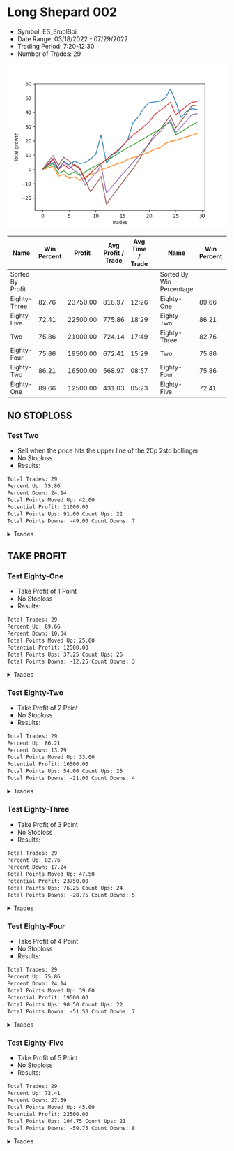 # Long Shepard 002 
- Symbol: ES_SmolBoi
- Date Range: 03/18/2022 - 07/29/2022
- Trading Period: 7:20-12:30
- Number of Trades: 29

![Plot](LongShepard002ES_SmolBoi.png)

| Name | Win Percent | Profit | Avg Profit / Trade | Avg Time / Trade |      | Name | Win Percent | Profit | Avg Profit / Trade | Avg Time / Trade |
| ---- | ----------- | ------ | ------------------ | ---------------- | ---- | ---- | ----------- | ------ | ------------------ | ---------------- |
| Sorted By <br> Profit | | | | | | Sorted By <br> Win Percentage ||||
| Eighty-Three | 82.76 | 23750.00 | 818.97 | 12:26 |     | Eighty-One | 89.66 | 12500.00 | 431.03 | 05:23 |
| Eighty-Five | 72.41 | 22500.00 | 775.86 | 18:29 |     | Eighty-Two | 86.21 | 16500.00 | 568.97 | 08:57 |
| Two | 75.86 | 21000.00 | 724.14 | 17:49 |     | Eighty-Three | 82.76 | 23750.00 | 818.97 | 12:26 |
| Eighty-Four | 75.86 | 19500.00 | 672.41 | 15:29 |     | Two | 75.86 | 21000.00 | 724.14 | 17:49 |
| Eighty-Two | 86.21 | 16500.00 | 568.97 | 08:57 |     | Eighty-Four | 75.86 | 19500.00 | 672.41 | 15:29 |
| Eighty-One | 89.66 | 12500.00 | 431.03 | 05:23 |     | Eighty-Five | 72.41 | 22500.00 | 775.86 | 18:29 |

## NO STOPLOSS

### Test Two
* Sell when the price hits the upper line of the 20p 2std bollinger
* No Stoploss
* Results:
```
Total Trades: 29
Percent Up: 75.86
Percent Down: 24.14
Total Points Moved Up: 42.00
Potential Profit: 21000.00
Total Points Ups: 91.00 Count Ups: 22
Total Points Downs: -49.00 Count Downs: 7
```

<details><summary>Trades</summary>

<code>In: 2022-03-22 09:35:00		Out: 2022-03-22 09:41:50		Total Position Time: 06:50		Total Move Up: 3.00		Total to Date: 3.00</code> <br />
<code>In: 2022-03-22 11:33:00		Out: 2022-03-22 11:53:55		Total Position Time: 20:55		Total Move Up: 1.75		Total to Date: 4.75</code> <br />
<code>In: 2022-03-25 08:18:00		Out: 2022-03-25 08:41:45		Total Position Time: 23:45		Total Move Up: -5.00		Total to Date: -0.25</code> <br />
<code>In: 2022-03-31 08:37:00		Out: 2022-03-31 08:41:10		Total Position Time: 04:10		Total Move Up: 5.75		Total to Date: 5.50</code> <br />
<code>In: 2022-03-31 09:16:00		Out: 2022-03-31 09:44:20		Total Position Time: 28:20		Total Move Up: -2.25		Total to Date: 3.25</code> <br />
<code>In: 2022-03-31 09:30:00		Out: 2022-03-31 09:44:20		Total Position Time: 14:20		Total Move Up: 2.50		Total to Date: 5.75</code> <br />
<code>In: 2022-04-12 07:47:00		Out: 2022-04-12 08:15:45		Total Position Time: 28:45		Total Move Up: -1.75		Total to Date: 4.00</code> <br />
<code>In: 2022-04-27 12:07:00		Out: 2022-04-27 12:31:20		Total Position Time: 24:20		Total Move Up: 0.75		Total to Date: 4.75</code> <br />
<code>In: 2022-04-27 12:11:00		Out: 2022-04-27 12:31:20		Total Position Time: 20:20		Total Move Up: 2.50		Total to Date: 7.25</code> <br />
<code>In: 2022-05-03 11:23:00		Out: 2022-05-03 11:34:50		Total Position Time: 11:50		Total Move Up: 3.25		Total to Date: 10.50</code> <br />
<code>In: 2022-05-04 11:24:00		Out: 2022-05-04 11:27:35		Total Position Time: 03:35		Total Move Up: 13.50		Total to Date: 24.00</code> <br />
<code>In: 2022-05-13 10:49:00		Out: 2022-05-13 11:18:55		Total Position Time: 29:55		Total Move Up: -19.75		Total to Date: 4.25</code> <br />
<code>In: 2022-05-13 11:10:00		Out: 2022-05-13 11:31:20		Total Position Time: 21:20		Total Move Up: 5.75		Total to Date: 10.00</code> <br />
<code>In: 2022-05-16 07:58:00		Out: 2022-05-16 08:11:30		Total Position Time: 13:30		Total Move Up: 2.00		Total to Date: 12.00</code> <br />
<code>In: 2022-05-16 08:02:00		Out: 2022-05-16 08:11:30		Total Position Time: 09:30		Total Move Up: 4.25		Total to Date: 16.25</code> <br />
<code>In: 2022-05-16 09:47:00		Out: 2022-05-16 10:06:30		Total Position Time: 19:30		Total Move Up: 4.50		Total to Date: 20.75</code> <br />
<code>In: 2022-05-24 11:57:00		Out: 2022-05-24 12:03:30		Total Position Time: 06:30		Total Move Up: 12.25		Total to Date: 33.00</code> <br />
<code>In: 2022-05-25 09:39:00		Out: 2022-05-25 09:45:20		Total Position Time: 06:20		Total Move Up: 3.75		Total to Date: 36.75</code> <br />
<code>In: 2022-05-31 11:59:00		Out: 2022-05-31 12:15:05		Total Position Time: 16:05		Total Move Up: 6.25		Total to Date: 43.00</code> <br />
<code>In: 2022-06-06 08:24:00		Out: 2022-06-06 08:43:00		Total Position Time: 19:00		Total Move Up: 3.75		Total to Date: 46.75</code> <br />
<code>In: 2022-06-17 12:18:00		Out: 2022-06-17 12:46:00		Total Position Time: 28:00		Total Move Up: 0.50		Total to Date: 47.25</code> <br />
<code>In: 2022-06-21 09:02:00		Out: 2022-06-21 09:19:55		Total Position Time: 17:55		Total Move Up: 0.50		Total to Date: 47.75</code> <br />
<code>In: 2022-06-22 09:01:00		Out: 2022-06-22 09:18:30		Total Position Time: 17:30		Total Move Up: 2.00		Total to Date: 49.75</code> <br />
<code>In: 2022-06-27 09:36:00		Out: 2022-06-27 09:45:00		Total Position Time: 09:00		Total Move Up: 6.50		Total to Date: 56.25</code> <br />
<code>In: 2022-07-08 09:36:00		Out: 2022-07-08 10:05:55		Total Position Time: 29:55		Total Move Up: -8.75		Total to Date: 47.50</code> <br />
<code>In: 2022-07-20 09:52:00		Out: 2022-07-20 10:21:55		Total Position Time: 29:55		Total Move Up: -11.00		Total to Date: 36.50</code> <br />
<code>In: 2022-07-25 09:23:00		Out: 2022-07-25 09:32:05		Total Position Time: 09:05		Total Move Up: 4.00		Total to Date: 40.50</code> <br />
<code>In: 2022-07-27 10:10:00		Out: 2022-07-27 10:28:40		Total Position Time: 18:40		Total Move Up: 2.00		Total to Date: 42.50</code> <br />
<code>In: 2022-07-29 08:13:00		Out: 2022-07-29 08:41:15		Total Position Time: 28:15		Total Move Up: -0.50		Total to Date: 42.00</code> <br />


</details>

## TAKE PROFIT

### Test Eighty-One
* Take Profit of 1 Point
* No Stoploss
* Results:
```
Total Trades: 29
Percent Up: 89.66
Percent Down: 10.34
Total Points Moved Up: 25.00
Potential Profit: 12500.00
Total Points Ups: 37.25 Count Ups: 26
Total Points Downs: -12.25 Count Downs: 3
```

<details><summary>Trades</summary>

<code>In: 2022-03-22 09:35:00		Out: 2022-03-22 09:35:10		Total Position Time: 00:10		Total Move Up: 1.00		Total to Date: 1.00</code> <br />
<code>In: 2022-03-22 11:33:00		Out: 2022-03-22 11:34:50		Total Position Time: 01:50		Total Move Up: 1.25		Total to Date: 2.25</code> <br />
<code>In: 2022-03-25 08:18:00		Out: 2022-03-25 08:47:55		Total Position Time: 29:55		Total Move Up: -7.00		Total to Date: -4.75</code> <br />
<code>In: 2022-03-31 08:37:00		Out: 2022-03-31 08:37:40		Total Position Time: 00:40		Total Move Up: 1.25		Total to Date: -3.50</code> <br />
<code>In: 2022-03-31 09:16:00		Out: 2022-03-31 09:45:55		Total Position Time: 29:55		Total Move Up: -2.75		Total to Date: -6.25</code> <br />
<code>In: 2022-03-31 09:30:00		Out: 2022-03-31 09:30:30		Total Position Time: 00:30		Total Move Up: 1.00		Total to Date: -5.25</code> <br />
<code>In: 2022-04-12 07:47:00		Out: 2022-04-12 08:16:55		Total Position Time: 29:55		Total Move Up: -2.50		Total to Date: -7.75</code> <br />
<code>In: 2022-04-27 12:07:00		Out: 2022-04-27 12:15:20		Total Position Time: 08:20		Total Move Up: 2.50		Total to Date: -5.25</code> <br />
<code>In: 2022-04-27 12:11:00		Out: 2022-04-27 12:13:55		Total Position Time: 02:55		Total Move Up: 1.50		Total to Date: -3.75</code> <br />
<code>In: 2022-05-03 11:23:00		Out: 2022-05-03 11:32:20		Total Position Time: 09:20		Total Move Up: 1.50		Total to Date: -2.25</code> <br />
<code>In: 2022-05-04 11:24:00		Out: 2022-05-04 11:24:15		Total Position Time: 00:15		Total Move Up: 2.00		Total to Date: -0.25</code> <br />
<code>In: 2022-05-13 10:49:00		Out: 2022-05-13 10:49:30		Total Position Time: 00:30		Total Move Up: 1.25		Total to Date: 1.00</code> <br />
<code>In: 2022-05-13 11:10:00		Out: 2022-05-13 11:10:15		Total Position Time: 00:15		Total Move Up: 1.50		Total to Date: 2.50</code> <br />
<code>In: 2022-05-16 07:58:00		Out: 2022-05-16 08:09:55		Total Position Time: 11:55		Total Move Up: 1.25		Total to Date: 3.75</code> <br />
<code>In: 2022-05-16 08:02:00		Out: 2022-05-16 08:09:40		Total Position Time: 07:40		Total Move Up: 1.25		Total to Date: 5.00</code> <br />
<code>In: 2022-05-16 09:47:00		Out: 2022-05-16 09:47:50		Total Position Time: 00:50		Total Move Up: 2.00		Total to Date: 7.00</code> <br />
<code>In: 2022-05-24 11:57:00		Out: 2022-05-24 11:57:30		Total Position Time: 00:30		Total Move Up: 1.25		Total to Date: 8.25</code> <br />
<code>In: 2022-05-25 09:39:00		Out: 2022-05-25 09:42:00		Total Position Time: 03:00		Total Move Up: 0.75		Total to Date: 9.00</code> <br />
<code>In: 2022-05-31 11:59:00		Out: 2022-05-31 11:59:10		Total Position Time: 00:10		Total Move Up: 1.75		Total to Date: 10.75</code> <br />
<code>In: 2022-06-06 08:24:00		Out: 2022-06-06 08:26:35		Total Position Time: 02:35		Total Move Up: 1.25		Total to Date: 12.00</code> <br />
<code>In: 2022-06-17 12:18:00		Out: 2022-06-17 12:18:10		Total Position Time: 00:10		Total Move Up: 2.25		Total to Date: 14.25</code> <br />
<code>In: 2022-06-21 09:02:00		Out: 2022-06-21 09:02:20		Total Position Time: 00:20		Total Move Up: 0.75		Total to Date: 15.00</code> <br />
<code>In: 2022-06-22 09:01:00		Out: 2022-06-22 09:01:20		Total Position Time: 00:20		Total Move Up: 3.00		Total to Date: 18.00</code> <br />
<code>In: 2022-06-27 09:36:00		Out: 2022-06-27 09:38:00		Total Position Time: 02:00		Total Move Up: 1.50		Total to Date: 19.50</code> <br />
<code>In: 2022-07-08 09:36:00		Out: 2022-07-08 09:36:10		Total Position Time: 00:10		Total Move Up: 0.75		Total to Date: 20.25</code> <br />
<code>In: 2022-07-20 09:52:00		Out: 2022-07-20 09:52:10		Total Position Time: 00:10		Total Move Up: 1.25		Total to Date: 21.50</code> <br />
<code>In: 2022-07-25 09:23:00		Out: 2022-07-25 09:27:25		Total Position Time: 04:25		Total Move Up: 1.25		Total to Date: 22.75</code> <br />
<code>In: 2022-07-27 10:10:00		Out: 2022-07-27 10:11:10		Total Position Time: 01:10		Total Move Up: 1.00		Total to Date: 23.75</code> <br />
<code>In: 2022-07-29 08:13:00		Out: 2022-07-29 08:19:40		Total Position Time: 06:40		Total Move Up: 1.25		Total to Date: 25.00</code> <br />


</details>

### Test Eighty-Two
* Take Profit of 2 Point
* No Stoploss
* Results:
```
Total Trades: 29
Percent Up: 86.21
Percent Down: 13.79
Total Points Moved Up: 33.00
Potential Profit: 16500.00
Total Points Ups: 54.00 Count Ups: 25
Total Points Downs: -21.00 Count Downs: 4
```

<details><summary>Trades</summary>

<code>In: 2022-03-22 09:35:00		Out: 2022-03-22 09:35:15		Total Position Time: 00:15		Total Move Up: 2.00		Total to Date: 2.00</code> <br />
<code>In: 2022-03-22 11:33:00		Out: 2022-03-22 11:54:00		Total Position Time: 21:00		Total Move Up: 2.00		Total to Date: 4.00</code> <br />
<code>In: 2022-03-25 08:18:00		Out: 2022-03-25 08:47:55		Total Position Time: 29:55		Total Move Up: -7.00		Total to Date: -3.00</code> <br />
<code>In: 2022-03-31 08:37:00		Out: 2022-03-31 08:38:15		Total Position Time: 01:15		Total Move Up: 2.00		Total to Date: -1.00</code> <br />
<code>In: 2022-03-31 09:16:00		Out: 2022-03-31 09:45:55		Total Position Time: 29:55		Total Move Up: -2.75		Total to Date: -3.75</code> <br />
<code>In: 2022-03-31 09:30:00		Out: 2022-03-31 09:32:50		Total Position Time: 02:50		Total Move Up: 2.00		Total to Date: -1.75</code> <br />
<code>In: 2022-04-12 07:47:00		Out: 2022-04-12 08:16:55		Total Position Time: 29:55		Total Move Up: -2.50		Total to Date: -4.25</code> <br />
<code>In: 2022-04-27 12:07:00		Out: 2022-04-27 12:15:20		Total Position Time: 08:20		Total Move Up: 2.50		Total to Date: -1.75</code> <br />
<code>In: 2022-04-27 12:11:00		Out: 2022-04-27 12:14:00		Total Position Time: 03:00		Total Move Up: 2.25		Total to Date: 0.50</code> <br />
<code>In: 2022-05-03 11:23:00		Out: 2022-05-03 11:34:45		Total Position Time: 11:45		Total Move Up: 2.00		Total to Date: 2.50</code> <br />
<code>In: 2022-05-04 11:24:00		Out: 2022-05-04 11:26:45		Total Position Time: 02:45		Total Move Up: 1.75		Total to Date: 4.25</code> <br />
<code>In: 2022-05-13 10:49:00		Out: 2022-05-13 10:49:45		Total Position Time: 00:45		Total Move Up: 2.25		Total to Date: 6.50</code> <br />
<code>In: 2022-05-13 11:10:00		Out: 2022-05-13 11:10:20		Total Position Time: 00:20		Total Move Up: 1.75		Total to Date: 8.25</code> <br />
<code>In: 2022-05-16 07:58:00		Out: 2022-05-16 08:11:15		Total Position Time: 13:15		Total Move Up: 2.50		Total to Date: 10.75</code> <br />
<code>In: 2022-05-16 08:02:00		Out: 2022-05-16 08:09:50		Total Position Time: 07:50		Total Move Up: 2.25		Total to Date: 13.00</code> <br />
<code>In: 2022-05-16 09:47:00		Out: 2022-05-16 09:47:55		Total Position Time: 00:55		Total Move Up: 2.25		Total to Date: 15.25</code> <br />
<code>In: 2022-05-24 11:57:00		Out: 2022-05-24 11:57:40		Total Position Time: 00:40		Total Move Up: 2.00		Total to Date: 17.25</code> <br />
<code>In: 2022-05-25 09:39:00		Out: 2022-05-25 09:44:30		Total Position Time: 05:30		Total Move Up: 2.00		Total to Date: 19.25</code> <br />
<code>In: 2022-05-31 11:59:00		Out: 2022-05-31 12:09:20		Total Position Time: 10:20		Total Move Up: 2.25		Total to Date: 21.50</code> <br />
<code>In: 2022-06-06 08:24:00		Out: 2022-06-06 08:27:45		Total Position Time: 03:45		Total Move Up: 2.25		Total to Date: 23.75</code> <br />
<code>In: 2022-06-17 12:18:00		Out: 2022-06-17 12:18:10		Total Position Time: 00:10		Total Move Up: 2.25		Total to Date: 26.00</code> <br />
<code>In: 2022-06-21 09:02:00		Out: 2022-06-21 09:25:30		Total Position Time: 23:30		Total Move Up: 2.00		Total to Date: 28.00</code> <br />
<code>In: 2022-06-22 09:01:00		Out: 2022-06-22 09:01:20		Total Position Time: 00:20		Total Move Up: 3.00		Total to Date: 31.00</code> <br />
<code>In: 2022-06-27 09:36:00		Out: 2022-06-27 09:38:05		Total Position Time: 02:05		Total Move Up: 2.00		Total to Date: 33.00</code> <br />
<code>In: 2022-07-08 09:36:00		Out: 2022-07-08 10:05:55		Total Position Time: 29:55		Total Move Up: -8.75		Total to Date: 24.25</code> <br />
<code>In: 2022-07-20 09:52:00		Out: 2022-07-20 09:53:10		Total Position Time: 01:10		Total Move Up: 2.00		Total to Date: 26.25</code> <br />
<code>In: 2022-07-25 09:23:00		Out: 2022-07-25 09:28:20		Total Position Time: 05:20		Total Move Up: 2.50		Total to Date: 28.75</code> <br />
<code>In: 2022-07-27 10:10:00		Out: 2022-07-27 10:15:50		Total Position Time: 05:50		Total Move Up: 2.25		Total to Date: 31.00</code> <br />
<code>In: 2022-07-29 08:13:00		Out: 2022-07-29 08:20:20		Total Position Time: 07:20		Total Move Up: 2.00		Total to Date: 33.00</code> <br />


</details>

### Test Eighty-Three
* Take Profit of 3 Point
* No Stoploss
* Results:
```
Total Trades: 29
Percent Up: 82.76
Percent Down: 17.24
Total Points Moved Up: 47.50
Potential Profit: 23750.00
Total Points Ups: 76.25 Count Ups: 24
Total Points Downs: -28.75 Count Downs: 5
```

<details><summary>Trades</summary>

<code>In: 2022-03-22 09:35:00		Out: 2022-03-22 09:41:50		Total Position Time: 06:50		Total Move Up: 3.00		Total to Date: 3.00</code> <br />
<code>In: 2022-03-22 11:33:00		Out: 2022-03-22 11:56:05		Total Position Time: 23:05		Total Move Up: 4.00		Total to Date: 7.00</code> <br />
<code>In: 2022-03-25 08:18:00		Out: 2022-03-25 08:47:55		Total Position Time: 29:55		Total Move Up: -7.00		Total to Date: 0.00</code> <br />
<code>In: 2022-03-31 08:37:00		Out: 2022-03-31 08:40:35		Total Position Time: 03:35		Total Move Up: 3.25		Total to Date: 3.25</code> <br />
<code>In: 2022-03-31 09:16:00		Out: 2022-03-31 09:45:55		Total Position Time: 29:55		Total Move Up: -2.75		Total to Date: 0.50</code> <br />
<code>In: 2022-03-31 09:30:00		Out: 2022-03-31 09:44:50		Total Position Time: 14:50		Total Move Up: 3.00		Total to Date: 3.50</code> <br />
<code>In: 2022-04-12 07:47:00		Out: 2022-04-12 08:16:55		Total Position Time: 29:55		Total Move Up: -2.50		Total to Date: 1.00</code> <br />
<code>In: 2022-04-27 12:07:00		Out: 2022-04-27 12:36:55		Total Position Time: 29:55		Total Move Up: -7.75		Total to Date: -6.75</code> <br />
<code>In: 2022-04-27 12:11:00		Out: 2022-04-27 12:15:20		Total Position Time: 04:20		Total Move Up: 4.25		Total to Date: -2.50</code> <br />
<code>In: 2022-05-03 11:23:00		Out: 2022-05-03 11:34:50		Total Position Time: 11:50		Total Move Up: 3.25		Total to Date: 0.75</code> <br />
<code>In: 2022-05-04 11:24:00		Out: 2022-05-04 11:26:50		Total Position Time: 02:50		Total Move Up: 3.25		Total to Date: 4.00</code> <br />
<code>In: 2022-05-13 10:49:00		Out: 2022-05-13 10:51:45		Total Position Time: 02:45		Total Move Up: 3.00		Total to Date: 7.00</code> <br />
<code>In: 2022-05-13 11:10:00		Out: 2022-05-13 11:10:50		Total Position Time: 00:50		Total Move Up: 3.25		Total to Date: 10.25</code> <br />
<code>In: 2022-05-16 07:58:00		Out: 2022-05-16 08:12:00		Total Position Time: 14:00		Total Move Up: 2.75		Total to Date: 13.00</code> <br />
<code>In: 2022-05-16 08:02:00		Out: 2022-05-16 08:09:55		Total Position Time: 07:55		Total Move Up: 3.50		Total to Date: 16.50</code> <br />
<code>In: 2022-05-16 09:47:00		Out: 2022-05-16 09:48:15		Total Position Time: 01:15		Total Move Up: 4.00		Total to Date: 20.50</code> <br />
<code>In: 2022-05-24 11:57:00		Out: 2022-05-24 11:58:35		Total Position Time: 01:35		Total Move Up: 3.50		Total to Date: 24.00</code> <br />
<code>In: 2022-05-25 09:39:00		Out: 2022-05-25 09:45:15		Total Position Time: 06:15		Total Move Up: 3.00		Total to Date: 27.00</code> <br />
<code>In: 2022-05-31 11:59:00		Out: 2022-05-31 12:09:40		Total Position Time: 10:40		Total Move Up: 3.00		Total to Date: 30.00</code> <br />
<code>In: 2022-06-06 08:24:00		Out: 2022-06-06 08:31:35		Total Position Time: 07:35		Total Move Up: 3.25		Total to Date: 33.25</code> <br />
<code>In: 2022-06-17 12:18:00		Out: 2022-06-17 12:20:25		Total Position Time: 02:25		Total Move Up: 5.00		Total to Date: 38.25</code> <br />
<code>In: 2022-06-21 09:02:00		Out: 2022-06-21 09:26:10		Total Position Time: 24:10		Total Move Up: 2.75		Total to Date: 41.00</code> <br />
<code>In: 2022-06-22 09:01:00		Out: 2022-06-22 09:01:20		Total Position Time: 00:20		Total Move Up: 3.00		Total to Date: 44.00</code> <br />
<code>In: 2022-06-27 09:36:00		Out: 2022-06-27 09:41:00		Total Position Time: 05:00		Total Move Up: 3.00		Total to Date: 47.00</code> <br />
<code>In: 2022-07-08 09:36:00		Out: 2022-07-08 10:05:55		Total Position Time: 29:55		Total Move Up: -8.75		Total to Date: 38.25</code> <br />
<code>In: 2022-07-20 09:52:00		Out: 2022-07-20 09:54:05		Total Position Time: 02:05		Total Move Up: 3.00		Total to Date: 41.25</code> <br />
<code>In: 2022-07-25 09:23:00		Out: 2022-07-25 09:30:10		Total Position Time: 07:10		Total Move Up: 3.00		Total to Date: 44.25</code> <br />
<code>In: 2022-07-27 10:10:00		Out: 2022-07-27 10:30:05		Total Position Time: 20:05		Total Move Up: 2.75		Total to Date: 47.00</code> <br />
<code>In: 2022-07-29 08:13:00		Out: 2022-07-29 08:42:55		Total Position Time: 29:55		Total Move Up: 0.50		Total to Date: 47.50</code> <br />


</details>

### Test Eighty-Four
* Take Profit of 4 Point
* No Stoploss
* Results:
```
Total Trades: 29
Percent Up: 75.86
Percent Down: 24.14
Total Points Moved Up: 39.00
Potential Profit: 19500.00
Total Points Ups: 90.50 Count Ups: 22
Total Points Downs: -51.50 Count Downs: 7
```

<details><summary>Trades</summary>

<code>In: 2022-03-22 09:35:00		Out: 2022-03-22 09:50:05		Total Position Time: 15:05		Total Move Up: 3.75		Total to Date: 3.75</code> <br />
<code>In: 2022-03-22 11:33:00		Out: 2022-03-22 11:56:05		Total Position Time: 23:05		Total Move Up: 4.00		Total to Date: 7.75</code> <br />
<code>In: 2022-03-25 08:18:00		Out: 2022-03-25 08:47:55		Total Position Time: 29:55		Total Move Up: -7.00		Total to Date: 0.75</code> <br />
<code>In: 2022-03-31 08:37:00		Out: 2022-03-31 08:41:05		Total Position Time: 04:05		Total Move Up: 4.25		Total to Date: 5.00</code> <br />
<code>In: 2022-03-31 09:16:00		Out: 2022-03-31 09:45:55		Total Position Time: 29:55		Total Move Up: -2.75		Total to Date: 2.25</code> <br />
<code>In: 2022-03-31 09:30:00		Out: 2022-03-31 09:59:55		Total Position Time: 29:55		Total Move Up: -3.00		Total to Date: -0.75</code> <br />
<code>In: 2022-04-12 07:47:00		Out: 2022-04-12 08:16:55		Total Position Time: 29:55		Total Move Up: -2.50		Total to Date: -3.25</code> <br />
<code>In: 2022-04-27 12:07:00		Out: 2022-04-27 12:36:55		Total Position Time: 29:55		Total Move Up: -7.75		Total to Date: -11.00</code> <br />
<code>In: 2022-04-27 12:11:00		Out: 2022-04-27 12:15:20		Total Position Time: 04:20		Total Move Up: 4.25		Total to Date: -6.75</code> <br />
<code>In: 2022-05-03 11:23:00		Out: 2022-05-03 11:35:00		Total Position Time: 12:00		Total Move Up: 4.00		Total to Date: -2.75</code> <br />
<code>In: 2022-05-04 11:24:00		Out: 2022-05-04 11:26:55		Total Position Time: 02:55		Total Move Up: 5.75		Total to Date: 3.00</code> <br />
<code>In: 2022-05-13 10:49:00		Out: 2022-05-13 11:18:55		Total Position Time: 29:55		Total Move Up: -19.75		Total to Date: -16.75</code> <br />
<code>In: 2022-05-13 11:10:00		Out: 2022-05-13 11:12:25		Total Position Time: 02:25		Total Move Up: 4.50		Total to Date: -12.25</code> <br />
<code>In: 2022-05-16 07:58:00		Out: 2022-05-16 08:16:25		Total Position Time: 18:25		Total Move Up: 4.25		Total to Date: -8.00</code> <br />
<code>In: 2022-05-16 08:02:00		Out: 2022-05-16 08:11:15		Total Position Time: 09:15		Total Move Up: 4.75		Total to Date: -3.25</code> <br />
<code>In: 2022-05-16 09:47:00		Out: 2022-05-16 09:48:15		Total Position Time: 01:15		Total Move Up: 4.00		Total to Date: 0.75</code> <br />
<code>In: 2022-05-24 11:57:00		Out: 2022-05-24 11:58:40		Total Position Time: 01:40		Total Move Up: 4.25		Total to Date: 5.00</code> <br />
<code>In: 2022-05-25 09:39:00		Out: 2022-05-25 09:48:10		Total Position Time: 09:10		Total Move Up: 4.25		Total to Date: 9.25</code> <br />
<code>In: 2022-05-31 11:59:00		Out: 2022-05-31 12:09:55		Total Position Time: 10:55		Total Move Up: 4.25		Total to Date: 13.50</code> <br />
<code>In: 2022-06-06 08:24:00		Out: 2022-06-06 08:44:10		Total Position Time: 20:10		Total Move Up: 4.25		Total to Date: 17.75</code> <br />
<code>In: 2022-06-17 12:18:00		Out: 2022-06-17 12:20:25		Total Position Time: 02:25		Total Move Up: 5.00		Total to Date: 22.75</code> <br />
<code>In: 2022-06-21 09:02:00		Out: 2022-06-21 09:31:55		Total Position Time: 29:55		Total Move Up: 3.25		Total to Date: 26.00</code> <br />
<code>In: 2022-06-22 09:01:00		Out: 2022-06-22 09:01:50		Total Position Time: 00:50		Total Move Up: 4.50		Total to Date: 30.50</code> <br />
<code>In: 2022-06-27 09:36:00		Out: 2022-06-27 09:41:15		Total Position Time: 05:15		Total Move Up: 4.00		Total to Date: 34.50</code> <br />
<code>In: 2022-07-08 09:36:00		Out: 2022-07-08 10:05:55		Total Position Time: 29:55		Total Move Up: -8.75		Total to Date: 25.75</code> <br />
<code>In: 2022-07-20 09:52:00		Out: 2022-07-20 09:56:55		Total Position Time: 04:55		Total Move Up: 4.00		Total to Date: 29.75</code> <br />
<code>In: 2022-07-25 09:23:00		Out: 2022-07-25 09:32:00		Total Position Time: 09:00		Total Move Up: 4.25		Total to Date: 34.00</code> <br />
<code>In: 2022-07-27 10:10:00		Out: 2022-07-27 10:32:45		Total Position Time: 22:45		Total Move Up: 4.50		Total to Date: 38.50</code> <br />
<code>In: 2022-07-29 08:13:00		Out: 2022-07-29 08:42:55		Total Position Time: 29:55		Total Move Up: 0.50		Total to Date: 39.00</code> <br />


</details>

### Test Eighty-Five
* Take Profit of 5 Point
* No Stoploss
* Results:
```
Total Trades: 29
Percent Up: 72.41
Percent Down: 27.59
Total Points Moved Up: 45.00
Potential Profit: 22500.00
Total Points Ups: 104.75 Count Ups: 21
Total Points Downs: -59.75 Count Downs: 8
```

<details><summary>Trades</summary>

<code>In: 2022-03-22 09:35:00		Out: 2022-03-22 09:50:45		Total Position Time: 15:45		Total Move Up: 5.00		Total to Date: 5.00</code> <br />
<code>In: 2022-03-22 11:33:00		Out: 2022-03-22 12:02:55		Total Position Time: 29:55		Total Move Up: 4.75		Total to Date: 9.75</code> <br />
<code>In: 2022-03-25 08:18:00		Out: 2022-03-25 08:47:55		Total Position Time: 29:55		Total Move Up: -7.00		Total to Date: 2.75</code> <br />
<code>In: 2022-03-31 08:37:00		Out: 2022-03-31 08:41:10		Total Position Time: 04:10		Total Move Up: 5.75		Total to Date: 8.50</code> <br />
<code>In: 2022-03-31 09:16:00		Out: 2022-03-31 09:45:55		Total Position Time: 29:55		Total Move Up: -2.75		Total to Date: 5.75</code> <br />
<code>In: 2022-03-31 09:30:00		Out: 2022-03-31 09:59:55		Total Position Time: 29:55		Total Move Up: -3.00		Total to Date: 2.75</code> <br />
<code>In: 2022-04-12 07:47:00		Out: 2022-04-12 08:16:55		Total Position Time: 29:55		Total Move Up: -2.50		Total to Date: 0.25</code> <br />
<code>In: 2022-04-27 12:07:00		Out: 2022-04-27 12:36:55		Total Position Time: 29:55		Total Move Up: -7.75		Total to Date: -7.50</code> <br />
<code>In: 2022-04-27 12:11:00		Out: 2022-04-27 12:40:55		Total Position Time: 29:55		Total Move Up: -8.25		Total to Date: -15.75</code> <br />
<code>In: 2022-05-03 11:23:00		Out: 2022-05-03 11:35:15		Total Position Time: 12:15		Total Move Up: 5.00		Total to Date: -10.75</code> <br />
<code>In: 2022-05-04 11:24:00		Out: 2022-05-04 11:26:55		Total Position Time: 02:55		Total Move Up: 5.75		Total to Date: -5.00</code> <br />
<code>In: 2022-05-13 10:49:00		Out: 2022-05-13 11:18:55		Total Position Time: 29:55		Total Move Up: -19.75		Total to Date: -24.75</code> <br />
<code>In: 2022-05-13 11:10:00		Out: 2022-05-13 11:31:20		Total Position Time: 21:20		Total Move Up: 5.75		Total to Date: -19.00</code> <br />
<code>In: 2022-05-16 07:58:00		Out: 2022-05-16 08:17:00		Total Position Time: 19:00		Total Move Up: 4.75		Total to Date: -14.25</code> <br />
<code>In: 2022-05-16 08:02:00		Out: 2022-05-16 08:11:35		Total Position Time: 09:35		Total Move Up: 5.00		Total to Date: -9.25</code> <br />
<code>In: 2022-05-16 09:47:00		Out: 2022-05-16 09:48:45		Total Position Time: 01:45		Total Move Up: 5.00		Total to Date: -4.25</code> <br />
<code>In: 2022-05-24 11:57:00		Out: 2022-05-24 12:00:20		Total Position Time: 03:20		Total Move Up: 4.75		Total to Date: 0.50</code> <br />
<code>In: 2022-05-25 09:39:00		Out: 2022-05-25 09:48:50		Total Position Time: 09:50		Total Move Up: 5.50		Total to Date: 6.00</code> <br />
<code>In: 2022-05-31 11:59:00		Out: 2022-05-31 12:15:05		Total Position Time: 16:05		Total Move Up: 6.25		Total to Date: 12.25</code> <br />
<code>In: 2022-06-06 08:24:00		Out: 2022-06-06 08:44:30		Total Position Time: 20:30		Total Move Up: 6.00		Total to Date: 18.25</code> <br />
<code>In: 2022-06-17 12:18:00		Out: 2022-06-17 12:20:30		Total Position Time: 02:30		Total Move Up: 6.25		Total to Date: 24.50</code> <br />
<code>In: 2022-06-21 09:02:00		Out: 2022-06-21 09:31:55		Total Position Time: 29:55		Total Move Up: 3.25		Total to Date: 27.75</code> <br />
<code>In: 2022-06-22 09:01:00		Out: 2022-06-22 09:22:45		Total Position Time: 21:45		Total Move Up: 5.00		Total to Date: 32.75</code> <br />
<code>In: 2022-06-27 09:36:00		Out: 2022-06-27 09:44:20		Total Position Time: 08:20		Total Move Up: 5.00		Total to Date: 37.75</code> <br />
<code>In: 2022-07-08 09:36:00		Out: 2022-07-08 10:05:55		Total Position Time: 29:55		Total Move Up: -8.75		Total to Date: 29.00</code> <br />
<code>In: 2022-07-20 09:52:00		Out: 2022-07-20 09:57:30		Total Position Time: 05:30		Total Move Up: 5.00		Total to Date: 34.00</code> <br />
<code>In: 2022-07-25 09:23:00		Out: 2022-07-25 09:32:20		Total Position Time: 09:20		Total Move Up: 5.00		Total to Date: 39.00</code> <br />
<code>In: 2022-07-27 10:10:00		Out: 2022-07-27 10:33:20		Total Position Time: 23:20		Total Move Up: 5.50		Total to Date: 44.50</code> <br />
<code>In: 2022-07-29 08:13:00		Out: 2022-07-29 08:42:55		Total Position Time: 29:55		Total Move Up: 0.50		Total to Date: 45.00</code> <br />


</details>